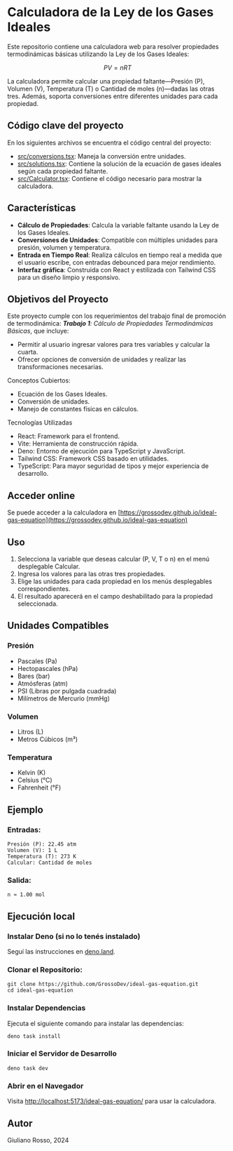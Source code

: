 # Calculadora de la Ley de los Gases Ideales

Este repositorio contiene una calculadora web para resolver propiedades termodinámicas básicas utilizando la Ley de los Gases Ideales:

$$PV=nRT$$

La calculadora permite calcular una propiedad faltante—Presión (P), Volumen (V), Temperatura (T) o Cantidad de moles (n)—dadas las otras tres. Además, soporta conversiones entre diferentes unidades para cada propiedad.

## Código clave del proyecto

En los siguientes archivos se encuentra el código central del proyecto:

 - [src/conversions.tsx](src/conversions.tsx): Maneja la conversión entre unidades.
 - [src/solutions.tsx](src/solutions.tsx): Contiene la solución de la ecuación de gases ideales según cada propiedad faltante.
 - [src/Calculator.tsx](src/Calculator.tsx): Contiene el código necesario para mostrar la calculadora.

## Características
 - **Cálculo de Propiedades**: Calcula la variable faltante usando la Ley de los Gases Ideales.
 - **Conversiones de Unidades**: Compatible con múltiples unidades para presión, volumen y temperatura.
 - **Entrada en Tiempo Real**: Realiza cálculos en tiempo real a medida que el usuario escribe, con entradas debounced para mejor rendimiento.
 - **Interfaz gráfica**: Construida con React y estilizada con Tailwind CSS para un diseño limpio y responsivo.

## Objetivos del Proyecto

Este proyecto cumple con los requerimientos del trabajo final de promoción de termodinámica: _**Trabajo 1**: Cálculo de Propiedades Termodinámicas Básicas_, que incluye:

 - Permitir al usuario ingresar valores para tres variables y calcular la cuarta.
 - Ofrecer opciones de conversión de unidades y realizar las transformaciones necesarias.

Conceptos Cubiertos:
 - Ecuación de los Gases Ideales.
 - Conversión de unidades.
 - Manejo de constantes físicas en cálculos.

Tecnologías Utilizadas
 - React: Framework para el frontend.
 - Vite: Herramienta de construcción rápida.
 - Deno: Entorno de ejecución para TypeScript y JavaScript.
 - Tailwind CSS: Framework CSS basado en utilidades.
 - TypeScript: Para mayor seguridad de tipos y mejor experiencia de desarrollo.

## Acceder online

Se puede acceder a la calculadora en [https://grossodev.github.io/ideal-gas-equation](https://grossodev.github.io/ideal-gas-equation)

## Uso
1. Selecciona la variable que deseas calcular (P, V, T o n) en el menú desplegable Calcular.
2. Ingresa los valores para las otras tres propiedades.
3. Elige las unidades para cada propiedad en los menús desplegables correspondientes.
4. El resultado aparecerá en el campo deshabilitado para la propiedad seleccionada.

## Unidades Compatibles
### Presión
 - Pascales (Pa)
 - Hectopascales (hPa)
 - Bares (bar)
 - Atmósferas (atm)
 - PSI (Libras por pulgada cuadrada)
 - Milímetros de Mercurio (mmHg)

### Volumen
 - Litros (L)
 - Metros Cúbicos (m³)

### Temperatura
 - Kelvin (K)
 - Celsius (°C)
 - Fahrenheit (°F)

## Ejemplo
### Entradas:
    Presión (P): 22.45 atm
    Volumen (V): 1 L
    Temperatura (T): 273 K
    Calcular: Cantidad de moles

### Salida:
    n ≈ 1.00 mol

## Ejecución local

### Instalar Deno (si no lo tenés instalado)
Seguí las instrucciones en [deno.land](deno.land).

### Clonar el Repositorio:
```
git clone https://github.com/GrossoDev/ideal-gas-equation.git
cd ideal-gas-equation
```

### Instalar Dependencias

Ejecuta el siguiente comando para instalar las dependencias:
```
deno task install
```

### Iniciar el Servidor de Desarrollo
```
deno task dev
```

### Abrir en el Navegador
Visita [http://localhost:5173/ideal-gas-equation/](http://localhost:5173/ideal-gas-equation/) para usar la calculadora.

## Autor
Giuliano Rosso, 2024
